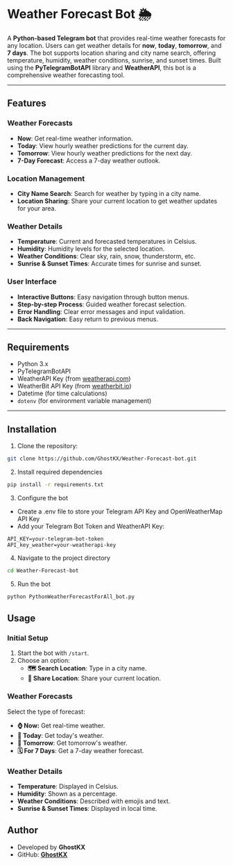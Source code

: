 # Weather Forecast Bot 🌦️

A **Python-based Telegram bot** that provides real-time weather forecasts for any location. Users can get weather details for **now**, **today**, **tomorrow**, and **7 days**. The bot supports location sharing and city name search, offering temperature, humidity, weather conditions, sunrise, and sunset times. Built using the **PyTelegramBotAPI** library and **WeatherAPI**, this bot is a comprehensive weather forecasting tool.

---

## Features

### Weather Forecasts
- **Now**: Get real-time weather information.
- **Today**: View hourly weather predictions for the current day.
- **Tomorrow**: View hourly weather predictions for the next day.
- **7-Day Forecast**: Access a 7-day weather outlook.

### Location Management
- **City Name Search**: Search for weather by typing in a city name.
- **Location Sharing**: Share your current location to get weather updates for your area.

### Weather Details
- **Temperature**: Current and forecasted temperatures in Celsius.
- **Humidity**: Humidity levels for the selected location.
- **Weather Conditions**: Clear sky, rain, snow, thunderstorm, etc.
- **Sunrise & Sunset Times**: Accurate times for sunrise and sunset.

### User Interface
- **Interactive Buttons**: Easy navigation through button menus.
- **Step-by-step Process**: Guided weather forecast selection.
- **Error Handling**: Clear error messages and input validation.
- **Back Navigation**: Easy return to previous menus.

---

## Requirements

- Python 3.x
- PyTelegramBotAPI
- WeatherAPI Key (from [weatherapi.com](https://www.weatherapi.com/))
- WeatherBit API Key (from [weatherbit.io](https://www.weatherbit.io/))
- Datetime (for time calculations)
- `dotenv` (for environment variable management)

---

## Installation

1. Clone the repository:
```bash
git clone https://github.com/GhostKX/Weather-Forecast-bot.git
```

2. Install required dependencies
```bash
pip install -r requirements.txt
```

3. Configure the bot

- Create a .env file to store your Telegram API Key and OpenWeatherMap API Key
- Add your Telegram Bot Token and WeatherAPI Key:

```
API_KEY=your-telegram-bot-token
API_key_weather=your-weatherapi-key
```

4. Navigate to the project directory
```bash
cd Weather-Forecast-bot
```

5. Run the bot
```bash
python PythonWeatherForecastForAll_bot.py
```

## Usage

### Initial Setup
1. Start the bot with `/start`.
2. Choose an option:
   - **🗺️ Search Location**: Type in a city name.
   - **📍 Share Location**: Share your current location.

### Weather Forecasts
Select the type of forecast:
   - **⌚️ Now:** Get real-time weather.
   - **📆 Today**: Get today's weather.
   - **📅 Tomorrow**: Get tomorrow's weather.
   - **🗓️ For 7 Days**: Get a 7-day weather forecast.

### Weather Details
- **Temperature**: Displayed in Celsius.
- **Humidity**: Shown as a percentage.
- **Weather Conditions**: Described with emojis and text.
- **Sunrise & Sunset Times**: Displayed in local time.


## Author

- Developed by **GhostKX**
- GitHub: **[GhostKX](https://github.com/GhostKX/Weather-Forecast-bot)**